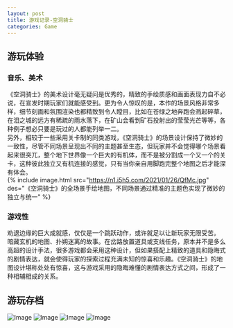 ```yaml
---      
layout: post      
title: 游戏记录-空洞骑士      
categories: Game      
---   
```


## 游玩体验
### 音乐、美术
《空洞骑士》的美术设计毫无疑问是优秀的，精致的手绘质感和画面表现力自不必说，在宣发时期玩家们就能感受到。更为令人惊叹的是，本作的场景风格非常多样，细节刻画和氛围渲染也都精致到令人瞠目，比如在苍绿之地奔跑会溅起碎草，在泪之城的远方有稀疏的雨水落下，在矿山会看到矿石投射出的莹莹光芒等等，各种例子想必只要是玩过的人都能列举一二。  
另外，相较于一些采用关卡制的同类游戏，《空洞骑士》的场景设计保持了微妙的一致性，尽管不同场景呈现出不同的主题甚至生态，但玩家并不会觉得哪个场景看起来很突兀，整个地下世界像一个巨大的有机体，而不是被分割成一个又一个的关卡，这种彼此独立又有机连接的感觉，只有当你亲自用脚跑完整个地图之后才能深有体会。  
{% include image.html src="https://n1.i5h5.com/2021/01/26/QfMc.jpg" des="《空洞骑士》的全场景手绘地图，不同场景通过精准的主题色实现了微妙的独立与统一" %}
### 游戏性
劝退边缘的巨大成就感，仅仅是一个跳跃动作，或许就足以让新玩家无限受苦。  
暗藏玄机的地图、扑朔迷离的故事。在岔路放置道具或支线任务，原本并不是多么高超的设计手法，很多游戏都会采用这种设计，但如果搭配上精致的道具和隐晦式的剧情表达，就会使得玩家的探索过程充满未知的惊喜和乐趣。《空洞骑士》的地图设计堪称处处有惊喜，这与游戏采用的隐晦难懂的剧情表达方式之间，形成了一种相辅相成的关系。  
## 游玩存档
![Image](https://n1.i5h5.com/2021/01/25/QMAi.png)
![Image](https://n1.i5h5.com/2021/01/25/QYxp.jpg)
![Image](https://n1.i5h5.com/2021/01/25/Q4GG.jpg)
![Image](https://n1.i5h5.com/2021/01/25/Qsp4.jpg)
